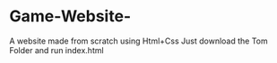 # Game-Website-
A website made from scratch using Html+Css
Just download the Tom Folder and run index.html
